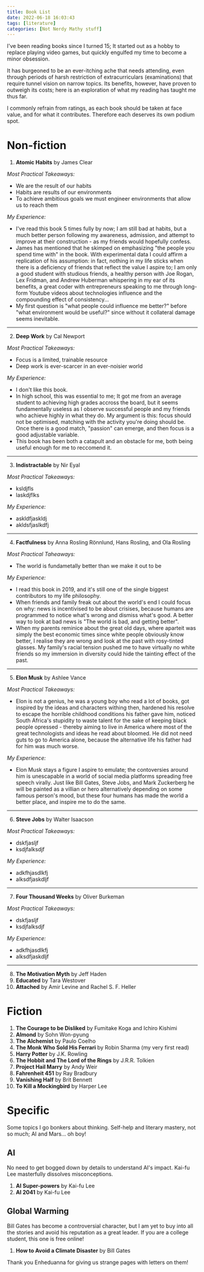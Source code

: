 ```yaml
---
title: Book List
date: 2022-06-18 16:03:43
tags: [literature]
categories: [Not Nerdy Mathy stuff]
---
```


I've been reading books since I turned 15; It started out as a hobby to replace playing video games, but quickly engulfed my time to become a minor obsession.

It has burgeoned to be an ever-itching ache that needs attending, even through periods of harsh restriction of extracurriculars (examinations) that require tunnel vision on narrow topics. Its benefits, however, have proven to outweigh its costs; here is an exploration of what my reading has taught me thus far.

<!-- more -->

I commonly refrain from ratings, as each book should be taken at face value, and for what it contributes. Therefore each deserves its own podium spot.

# Non-fiction
1. **Atomic Habits** by James Clear

*Most Practical Takeaways:*
- We are the result of our habits
- Habits are results of our environments
- To achieve ambitious goals we must engineer environments that allow us to reach them

*My Experience:*
- I've read this book 5 times fully by now; I am still bad at habits, but a much better person following my awareness, admission, and attempt to improve at their construction - as my friends would hopefully confess.
- James has mentioned that he skimped on emphasizing "the people you spend time with" in the book. With experimental data I could affirm a replication of his assumption: in fact, nothing in my life sticks when there is a deficiency of friends that reflect the value I aspire to; I am only a good student with studious friends, a healthy person with Joe Rogan, Lex Fridman, and Andrew Huberman whispering in my ear of its benefits, a great coder with entrepreneurs speaking to me through long-form Youtube videos about technologies influence and the compounding effect of consistency...
- My first question is "what people could influence me better?" before "what environment would be useful?" since without it collateral damage seems inevitable.

<hr />

2. **Deep Work** by Cal Newport

*Most Practical Takeaways:*
- Focus is a limited, trainable resource
- Deep work is ever-scarcer in an ever-noisier world

*My Experience:*
- I don't like this book.
- In high school, this was essential to me; It got me from an average student to achieving high grades accross the board, but it seems fundamentally useless as I observe successful people and my friends who achieve highly in what they do. My argument is this: focus should not be optimised, matching with the activity you're doing should be. Once there is a good match, "passion" can emerge, and then focus is a good adjustable variable.
- This book has been both a catapult and an obstacle for me, both being useful enough for me to reccomend it.

<hr />

3. **Indistractable** by Nir Eyal

*Most Practical Takeaways:*
- ksldjfls
- laskdjflks

*My Experience:*
- askldfjaskldj
- akldsfjaslkdfj

<hr />

4. **Factfulness** by Anna Rosling Rönnlund, Hans Rosling, and Ola Rosling

*Most Practical Taheaways:*
- The world is fundametally better than we make it out to be

*My Experience:*
- I read this book in 2019, and it's still one of the single biggest contributors to my life philosophy.
- When friends and family freak out about the world's end I could focus on why: news is incentivised to be about crisises, because humans are programmed to notice what's wrong and dismiss what's good. A better way to look at bad news is "The world is bad, and getting better".
- When my parents reminice about the great old days, where aparteit was simply the best economic times since white people obviously know better, I realise they are wrong and look at the past with rosy-tinted glasses. My family's racial tension pushed me to have virtually no white friends so my immersion in diversity could hide the tainting effect of the past.

<hr />

5. **Elon Musk** by Ashlee Vance

*Most Practical Takeaways:*
- Elon is not a genius, he was a young boy who read a lot of books, got inspired by the ideas and characters withing then, hardened his resolve to escape the horrible childhood conditions his father gave him, noticed South Africa's stupidity to waste talent for the sake of keeping black people opressed - thereby aiming to live in America where most of the great technologists and ideas he read about bloomed. He did not need guts to go to America alone, because the alternative life his father had for him was much worse.

*My Experience:*
- Elon Musk stays a figure I aspire to emulate; the contoversies around him is unescapable in a world of social media platforms spreading free speech virally. Just like Bill Gates, Steve Jobs, and Mark Zuckerberg he will be painted as a villian or hero alternatively depending on some famous person's mood, but these four humans has made the world a better place, and inspire me to do the same.

<hr />

6. **Steve Jobs** by Walter Isaacson

*Most Practical Takeaways:*
- dskfjasljf
- ksdjfalksdjf

*My Experience:*
- adkfhjasdlkfj
- alksdfjaskdljf

<hr />

7. **Four Thousand Weeks** by Oliver Burkeman

*Most Practical Takeaways:*
- dskfjasljf
- ksdjfalksdjf

*My Experience:*
- adkfhjasdlkfj
- alksdfjaskdljf

<hr />

8. **The Motivation Myth** by Jeff Haden
9.  **Educated** by Tara Westover
10. **Attached** by Amir Levine and Rachel S. F. Heller


# Fiction
1. **The Courage to be Disliked** by Fumitake Koga and Ichiro Kishimi
2. **Almond** by Sohn Won-pyung
3. **The Alchemist** by Paulo Coelho
4. **The Monk Who Sold His Ferrari** by Robin Sharma (my very first read)
5. **Harry Potter** by J.K. Rowling
6. **The Hobbit and The Lord of the Rings** by J.R.R. Tolkien
7. **Project Hail Marry** by Andy Weir
8. **Fahrenheit 451** by Ray Bradbury
9. **Vanishing Half** by Brit Bennett
10. **To Kill a Mockingbird** by Harper Lee


# Specific
Some topics I go bonkers about thinking. Self-help and literary mastery, not so much; AI and Mars... oh boy!
## AI
No need to get bogged down by details to understand AI's impact. Kai-fu Lee masterfully dissolves misconceptions.
1. **AI Super-powers** by Kai-fu Lee
2. **AI 2041** by Kai-fu Lee

## Global Warming
Bill Gates has become a controversial character, but I am yet to buy into all the stories and avoid his reputation as a great leader. If you are a college student, this one is free online!
1. **How to Avoid a Climate Disaster** by Bill Gates


Thank you Enheduanna for giving us strange pages with letters on them!